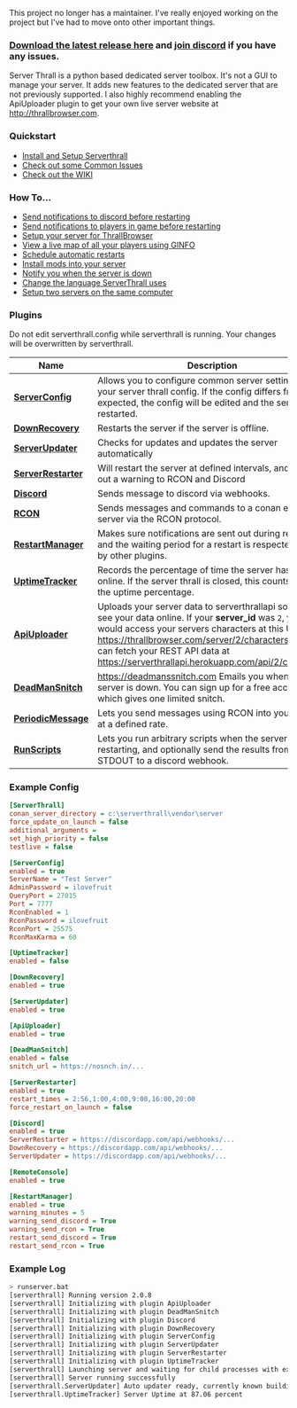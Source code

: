 This project no longer has a maintainer. I've really enjoyed working on the project but I've had to move onto other important things.

### [Download the latest release here](https://github.com/NullSoldier/serverthrall/releases/latest) and [join discord](https://discord.gg/5dK2TdN) if you have any issues.

Server Thrall is a python based dedicated server toolbox. It's not a GUI to manage your server. It adds new features to the dedicated server that are not previously supported. I also highly recommend enabling the ApiUploader plugin to get your own live server website at http://thrallbrowser.com.

### Quickstart
* [Install and Setup Serverthrall](https://github.com/NullSoldier/serverthrall/wiki/Install-and-Setup-Serverthrall)
* [Check out some Common Issues](https://github.com/NullSoldier/serverthrall/wiki/Common-Issues)
* [Check out the WIKI](https://github.com/NullSoldier/serverthrall/wiki)

### How To...
 * [Send notifications to discord before restarting](https://github.com/NullSoldier/serverthrall/wiki/Setup-Restart-Notifications)
 * [Send notifications to players in game before restarting](https://github.com/NullSoldier/serverthrall/wiki/Setup-Restart-Notifications)
 * [Setup your server for ThrallBrowser](https://github.com/NullSoldier/serverthrall/wiki/Thrallbrowser)
 * [View a live map of all your players using GINFO](https://github.com/NullSoldier/serverthrall/wiki/Ginfo-Integration)
 * [Schedule automatic restarts](https://github.com/NullSoldier/serverthrall/wiki/Server-Restarter-Plugin)
 * [Install mods into your server](https://github.com/NullSoldier/serverthrall/wiki/Installing-Mods)
 * [Notify you when the server is down](https://github.com/NullSoldier/serverthrall/wiki/Deadmansnitch-Plugin)
 * [Change the language ServerThrall uses](https://github.com/NullSoldier/serverthrall/wiki/ConfigureLanguage)
 * [Setup two servers on the same computer](https://github.com/NullSoldier/serverthrall/wiki/Setup-two-servers-on-the-same-computer)

### Plugins

Do not edit serverthrall.config while serverthrall is running. Your changes will be overwritten by serverthrall.

| Name | Description |
| --- | --- |
| **[ServerConfig](https://github.com/NullSoldier/serverthrall/wiki/Server-Config-Plugin)** | Allows you to configure common server settings from your server thrall config. If the config differs from expected, the config will be edited and the server restarted. |
| **[DownRecovery](https://github.com/NullSoldier/serverthrall/wiki/Down-Recovery-Plugin)** | Restarts the server if the server is offline. |
| **[ServerUpdater](https://github.com/NullSoldier/serverthrall/wiki/Server-Updater-Plugin)** | Checks for updates and updates the server automatically |
| **[ServerRestarter](https://github.com/NullSoldier/serverthrall/wiki/Server-Restarter-Plugin)** | Will restart the server at defined intervals, and sends out a warning to RCON and Discord |
| **[Discord](https://github.com/NullSoldier/serverthrall/wiki/Discord-Plugin)** | Sends message to discord via webhooks. |
| **[RCON](https://github.com/NullSoldier/serverthrall/wiki/RCON-Plugin)** | Sends messages and commands to a conan exiles server via the RCON protocol. |
| **[RestartManager](https://github.com/NullSoldier/serverthrall/wiki/RestartManager-Plugin)** | Makes sure notifications are sent out during restarts and the waiting period for a restart is respected. Used by other plugins. |
| **[UptimeTracker](https://github.com/NullSoldier/serverthrall/wiki/Uptime-Tracker-Plugin)** | Records the percentage of time the server has been online. If the server thrall is closed, this counts against the uptime percentage. |
| **[ApiUploader](https://github.com/NullSoldier/serverthrall/wiki/Api-Uploader-Plugin)** | Uploads your server data to serverthrallapi so you can see your data online. If your **server_id** was `2`, you would access your servers characters at this URL: https://thrallbrowser.com/server/2/characters and you can fetch your REST API data at https://serverthrallapi.herokuapp.com/api/2/characters |
| **[DeadManSnitch](https://github.com/NullSoldier/serverthrall/wiki/Deadmansnitch-Plugin)** | https://deadmanssnitch.com Emails you when your server is down. You can sign up for a free account which gives one limited snitch. |
| **[PeriodicMessage](https://github.com/NullSoldier/serverthrall/wiki/PeriodicMessage)** | Lets you send messages using RCON into your server at a defined rate. |
| **[RunScripts](https://github.com/NullSoldier/serverthrall/wiki/RunScripts)** | Lets you run arbitrary scripts when the server is restarting, and optionally send the results from STDOUT to a discord webhook. |

### Example Config
```ini
[ServerThrall]
conan_server_directory = c:\serverthrall\vendor\server
force_update_on_launch = false
additional_arguments =
set_high_priority = false
testlive = false

[ServerConfig]
enabled = true
ServerName = "Test Server"
AdminPassword = ilovefruit
QueryPort = 27015
Port = 7777
RconEnabled = 1
RconPassword = ilovefruit
RconPort = 25575
RconMaxKarma = 60

[UptimeTracker]
enabled = false

[DownRecovery]
enabled = true

[ServerUpdater]
enabled = true

[ApiUploader]
enabled = true

[DeadManSnitch]
enabled = false
snitch_url = https://nosnch.in/...

[ServerRestarter]
enabled = true
restart_times = 2:56,1:00,4:00,9:00,16:00,20:00
force_restart_on_launch = false

[Discord]
enabled = true
ServerRestarter = https://discordapp.com/api/webhooks/...
DownRecovery = https://discordapp.com/api/webhooks/...
ServerUpdater = https://discordapp.com/api/webhooks/...

[RemoteConsole]
enabled = true

[RestartManager]
enabled = true
warning_minutes = 5
warning_send_discord = True
warning_send_rcon = True
restart_send_discord = True
restart_send_rcon = True
```

### Example Log
```sh
> runserver.bat
[serverthrall] Running version 2.0.8
[serverthrall] Initializing with plugin ApiUploader
[serverthrall] Initializing with plugin DeadManSnitch
[serverthrall] Initializing with plugin Discord
[serverthrall] Initializing with plugin DownRecovery
[serverthrall] Initializing with plugin ServerConfig
[serverthrall] Initializing with plugin ServerUpdater
[serverthrall] Initializing with plugin ServerRestarter
[serverthrall] Initializing with plugin UptimeTracker
[serverthrall] Launching server and waiting for child processes with extra arguments,  -MULTIHOME=192.168.2.18
[serverthrall] Server running successfully
[serverthrall.ServerUpdater] Auto updater ready, currently known buildid is 2729250
[serverthrall.UptimeTracker] Server Uptime at 87.06 percent
```
